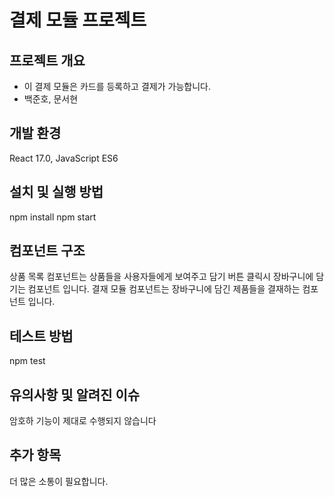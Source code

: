 # 결제 모듈 프로젝트

## 프로젝트 개요

- 이 결제 모듈은 카드를 등록하고 결제가 가능합니다.
- 백준호, 문서현

## 개발 환경

 React 17.0, JavaScript ES6

## 설치 및 실행 방법

npm install npm start

## 컴포넌트 구조

상품 목록 컴포넌트는 상품들을 사용자들에게 보여주고 담기 버튼 클릭시 장바구니에 담기는 컴포넌트 입니다.
결재 모듈 컴포넌트는 장바구니에 담긴 제품들을 결재하는 컴포넌트 입니다.

## 테스트 방법

npm test

## 유의사항 및 알려진 이슈

암호하 기능이 제대로 수행되지 않습니다


## 추가 항목

더 많은 소통이 필요합니다.
